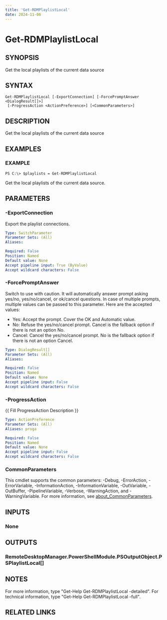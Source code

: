 ```yaml
---
title: 'Get-RDMPlaylistLocal'
date: 2024-11-06
---
```



# Get-RDMPlaylistLocal

## SYNOPSIS
Get the local playlists of the current data source

## SYNTAX

```
Get-RDMPlaylistLocal [-ExportConnection] [-ForcePromptAnswer <DialogResult[]>]
 [-ProgressAction <ActionPreference>] [<CommonParameters>]
```

## DESCRIPTION
Get the local playlists of the current data source

## EXAMPLES

### EXAMPLE
```
PS C:\> $playlists = Get-RDMPlaylistLocal
```

Get the local playlists of the current data source.

## PARAMETERS

### -ExportConnection
Export the playlist connections.

```yaml
Type: SwitchParameter
Parameter Sets: (All)
Aliases:

Required: False
Position: Named
Default value: None
Accept pipeline input: True (ByValue)
Accept wildcard characters: False
```

### -ForcePromptAnswer
Switch to use with caution.
It will automatically answer prompt asking yes/no, yes/no/cancel, or ok/cancel questions.
In case of multiple prompts, multiple values can be passed to this parameter.
Here are the accepted values:
- Yes: Accept the prompt.
Cover the OK and Automatic value.
- No: Refuse the yes/no/cancel prompt.
Cancel is the fallback option if there is not an option No.
- Cancel: Cancel the yes/no/cancel prompt.
No is the fallback option if there is not an option Cancel.

```yaml
Type: DialogResult[]
Parameter Sets: (All)
Aliases:

Required: False
Position: Named
Default value: None
Accept pipeline input: False
Accept wildcard characters: False
```

### -ProgressAction
{{ Fill ProgressAction Description }}

```yaml
Type: ActionPreference
Parameter Sets: (All)
Aliases: proga

Required: False
Position: Named
Default value: None
Accept pipeline input: False
Accept wildcard characters: False
```

### CommonParameters
This cmdlet supports the common parameters: -Debug, -ErrorAction, -ErrorVariable, -InformationAction, -InformationVariable, -OutVariable, -OutBuffer, -PipelineVariable, -Verbose, -WarningAction, and -WarningVariable. For more information, see [about_CommonParameters](http://go.microsoft.com/fwlink/?LinkID=113216).

## INPUTS

### None
## OUTPUTS

### RemoteDesktopManager.PowerShellModule.PSOutputObject.PSPlaylistLocal[]
## NOTES
For more information, type "Get-Help Get-RDMPlaylistLocal -detailed".
For technical information, type "Get-Help Get-RDMPlaylistLocal -full".

## RELATED LINKS
